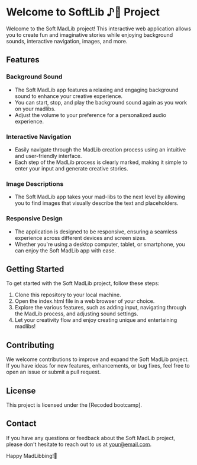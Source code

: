# Welcome to SoftLib ♪🎵 Project

Welcome to the Soft MadLib project! This interactive web application allows you to create fun and imaginative stories while enjoying background sounds, interactive navigation, images, and more.

## Features

### Background Sound

- The Soft MadLib app features a relaxing and engaging background sound to enhance your creative experience.
- You can start, stop, and play the background sound again as you work on your madlibs.
- Adjust the volume to your preference for a personalized audio experience.

### Interactive Navigation

- Easily navigate through the MadLib creation process using an intuitive and user-friendly interface.
- Each step of the MadLib process is clearly marked, making it simple to enter your input and generate creative stories.

### Image Descriptions

- The Soft MadLib app takes your mad-libs to the next level by allowing you to find images that visually describe the text and placeholders.

### Responsive Design

- The application is designed to be responsive, ensuring a seamless experience across different devices and screen sizes.
- Whether you're using a desktop computer, tablet, or smartphone, you can enjoy the Soft MadLib app with ease.

## Getting Started

To get started with the Soft MadLib project, follow these steps:

1. Clone this repository to your local machine.
2. Open the index.html file in a web browser of your choice.
3. Explore the various features, such as adding input, navigating through the MadLib process, and adjusting sound settings.
4. Let your creativity flow and enjoy creating unique and entertaining madlibs!

## Contributing

We welcome contributions to improve and expand the Soft MadLib project. If you have ideas for new features, enhancements, or bug fixes, feel free to open an issue or submit a pull request.

## License

This project is licensed under the [Recoded bootcamp].

## Contact

If you have any questions or feedback about the Soft MadLib project, please don't hesitate to reach out to us at [your@email.com](mailto:your@email.com).

Happy MadLibbing!🎉
